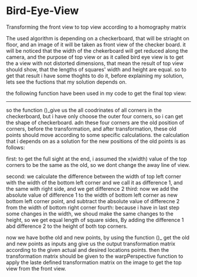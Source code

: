 # Bird-Eye-View
Transforming the front view to top view according to a homography matrix

The used algorithm is depending on a checkerboard, that will be striaght on floor, and an image of it will be taken as front view of the checker board. it will be noticed that the width of the chekerboard will get reduced along the camera, and the purpose of top view or as it called bird eye view is to get the a view with not distorted dimensions, that mean the result of top view should show, that the lengths of squares' width and height are equal. so to get that result i have some thoghts to do it, before explaining my solution, lets see the fuctions that my solution depends on.

the following function have been used in my code to get the final top view:
**********************
so the function ()_give us the all coodrinates of all corners in the checkerboard, but i have only choose the outer four corners, so i can get the shape of checkerboard.
adn these four corners are the old position of corners, before the transformation, and after transformation, these old points should move according to some specific calculations.
the  calculation that i depends on as a solution for the new positions of the old points is as follows:

first: to get the full sight at the end, i assumed the x(width) value of the top corners to be the same as the old, so we dont change the away line of view.

second: we calculate the difference between the width of top left corner with the width of the bottom left corner and we call it as difference 1, and the same with right side, and we get difference 2
third: now we add the absolute value of difference 1 to the width of bottom left corner as new bottom left corner point, and subtract the absolute value of differecne 2 from the width of bottom right corner
fourth: because i have in last step some changes in the width, we shoud make the same changes to the height, so we get equal length of square sides, By adding the difference 1 abd difference 2 to the height of both top corners.

now we have bothe old and new points, by using the function ()_ get the old and new points as inputs ang give us the output transformation matrix according to the given actual and desired locations points.
then the transformation matrix should be given to the warpPerspective function to apply the laste defined transformation matrix on the image to get the top view from the front view.

